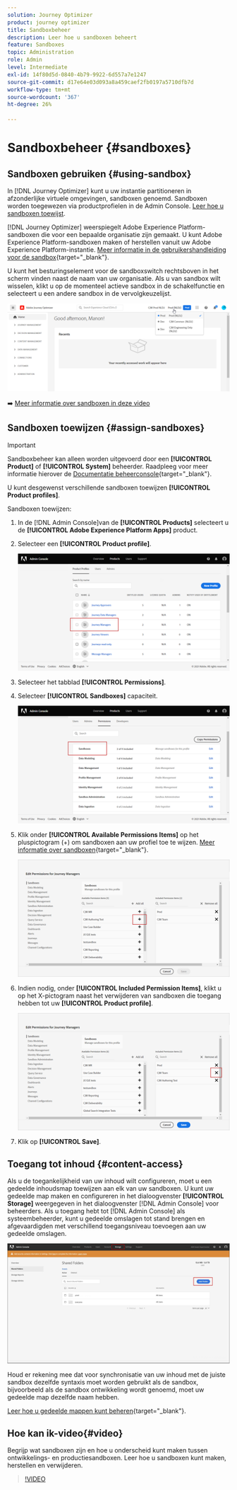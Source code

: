 ```yaml
---
solution: Journey Optimizer
product: journey optimizer
title: Sandboxbeheer
description: Leer hoe u sandboxen beheert
feature: Sandboxes
topic: Administration
role: Admin
level: Intermediate
exl-id: 14f80d5d-0840-4b79-9922-6d557a7e1247
source-git-commit: d17e64e03d093a8a459caef2fb0197a5710dfb7d
workflow-type: tm+mt
source-wordcount: '367'
ht-degree: 26%

---
```


# Sandboxbeheer {#sandboxes}

## Sandboxen gebruiken {#using-sandbox}

In [!DNL Journey Optimizer] kunt u uw instantie partitioneren in afzonderlijke virtuele omgevingen, sandboxen genoemd.
Sandboxen worden toegewezen via productprofielen in de Admin Console. [Leer hoe u sandboxen toewijst](permissions.md#create-product-profile).

[!DNL Journey Optimizer] weerspiegelt Adobe Experience Platform-sandboxen die voor een bepaalde organisatie zijn gemaakt.
U kunt Adobe Experience Platform-sandboxen maken of herstellen vanuit uw Adobe Experience Platform-instantie. [Meer informatie in de gebruikershandleiding voor de sandbox](https://experienceleague.adobe.com/docs/experience-platform/sandbox/ui/user-guide.html){target=&quot;_blank&quot;}.

U kunt het besturingselement voor de sandboxswitch rechtsboven in het scherm vinden naast de naam van uw organisatie. Als u van sandbox wilt wisselen, klikt u op de momenteel actieve sandbox in de schakelfunctie en selecteert u een andere sandbox in de vervolgkeuzelijst.

![](assets/sandbox_5.png)

➡️ [Meer informatie over sandboxen in deze video](#video)

## Sandboxen toewijzen {#assign-sandboxes}

>[!IMPORTANT]
>
> Sandboxbeheer kan alleen worden uitgevoerd door een **[!UICONTROL Product]** of **[!UICONTROL System]** beheerder. Raadpleeg voor meer informatie hierover de [Documentatie beheerconsole](https://helpx.adobe.com/enterprise/admin-guide.html/enterprise/using/admin-roles.ug.html){target=&quot;_blank&quot;}.

U kunt desgewenst verschillende sandboxen toewijzen **[!UICONTROL Product profiles]**.

Sandboxen toewijzen:

1. In de [!DNL Admin Console]van de **[!UICONTROL Products]** selecteert u de **[!UICONTROL Adobe Experience Platform Apps]** product.

1. Selecteer een **[!UICONTROL Product profile]**.

   ![](assets/sandbox_1.png)

1. Selecteer het tabblad **[!UICONTROL Permissions]**. 

1. Selecteer **[!UICONTROL Sandboxes]** capaciteit.

   ![](assets/sandbox_2.png)

1. Klik onder **[!UICONTROL Available Permissions Items]** op het pluspictogram (+) om sandboxen aan uw profiel toe te wijzen. [Meer informatie over sandboxen](https://experienceleague.adobe.com/docs/experience-platform/sandbox/home.html){target=&quot;_blank&quot;}.

   ![](assets/sandbox_3.png)

1. Indien nodig, onder **[!UICONTROL Included Permission Items]**, klikt u op het X-pictogram naast het verwijderen van sandboxen die toegang hebben tot uw **[!UICONTROL Product profile]**.

   ![](assets/sandbox_4.png)

1. Klik op **[!UICONTROL Save]**.

## Toegang tot inhoud {#content-access}

Als u de toegankelijkheid van uw inhoud wilt configureren, moet u een gedeelde inhoudsmap toewijzen aan elk van uw sandboxen. U kunt uw gedeelde map maken en configureren in het dialoogvenster **[!UICONTROL Storage]** weergegeven in het dialoogvenster [!DNL Admin Console] voor beheerders. Als u toegang hebt tot [!DNL Admin Console] als systeembeheerder, kunt u gedeelde omslagen tot stand brengen en afgevaardigden met verschillend toegangsniveau toevoegen aan uw gedeelde omslagen.

![](assets/do-not-localize/content_access.png)

Houd er rekening mee dat voor synchronisatie van uw inhoud met de juiste sandbox dezelfde syntaxis moet worden gebruikt als de sandbox, bijvoorbeeld als de sandbox ontwikkeling wordt genoemd, moet uw gedeelde map dezelfde naam hebben.

[Leer hoe u gedeelde mappen kunt beheren](https://helpx.adobe.com/enterprise/admin-guide.html/enterprise/using/manage-adobe-storage.ug.html){target=&quot;_blank&quot;}.

## Hoe kan ik-video{#video}

Begrijp wat sandboxen zijn en hoe u onderscheid kunt maken tussen ontwikkelings- en productiesandboxen. Leer hoe u sandboxen kunt maken, herstellen en verwijderen.

>[!VIDEO](https://video.tv.adobe.com/v/334355?quality=12)

